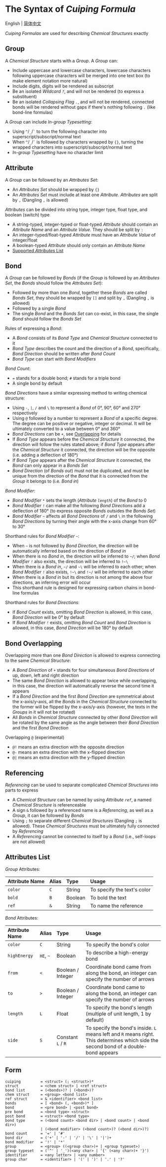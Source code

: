 # The Syntax of *Cuiping Formula*

English | [简体中文](./syntax.zh-Hans.md)

*Cuiping Formulas* are used for describing *Chemical Structures* exactly

## Group

A *Chemical Structure* starts with a *Group*. A *Group* can:

- Include uppercase and lowercase characters, lowercase characters following uppercase characters will be merged into one text box (to make element notation more natural)
- Include digits, digits will be rendered as subscript
- Be an isolated *Wildcard `?`*, and will not be rendered (to express a substituent)
- Be an isolated *Collapsing Flag `.`*, and will not be rendered, connected bonds will be rendered without gaps if there's nothing following `.` (like bond-line formulas)

A *Group* can include *In-group Typesetting*:

- Using `^`/`_`/`` ` `` to turn the following character into superscript/subscript/normal text
- When `^`/`_`/`` ` `` is followed by characters wrapped by `{}`, turning the wrapped characters into superscript/subscript/normal text
- *In-group Typesetting* have no character limit

## Attribute

A *Group* can be followed by an *Attributes Set*:

- An *Attributes Set* should be wrapped by `{}`
- An *Attributes Set* must include at least one *Attribute*. *Attributes* are split by `,` (Dangling `,` is allowed)

*Attributes* can be divided into string type, integer type, float type, and boolean (switch) type

- A string-typed, integer-typed or float-typed *Attribute* should contain an *Attribute Name* and an *Attribute Value*. They should be split by `:`
- An integer-typed/float-typed *Attribute* must have an *Attribute Value* of integer/float
- A boolean-typed *Attribute* should only contain an *Attribute Name*
- [Supported *Attributes* List](#attributes-list)

## Bond

A *Group* can be followed by *Bonds* (if the *Group* is followed by an *Attributes Set*, the *Bonds* should follow the *Attributes Set*):

- Followed by more than one *Bond*, together these *Bonds* are called *Bonds Set*, they should be wrapped by `[]` and split by `,` (Dangling `,` is allowed)
- Followed by a single *Bond*
- The single *Bond* and the *Bonds Set* can co-exist, in this case, the single *Bond* should follow the *Bonds Set*

Rules of expressing a *Bond*:
- A *Bond* consists of its *Bond Type* and *Chemical Structure* connected to it
- *Bond Type* describes the count and the direction of a *Bond*, specifically, *Bond Direction* should be written after *Bond Count*
- *Bond Type* can start with *Bond Modifiers*

*Bond Count*:

- `=` stands for a double bond; `#` stands for a triple bond
- A single bond by default

*Bond Directions* have a similar expressing method to writing chemical structure:

- Using `-`, `|`, `/` and `\` to represent a *Bond* of 0°, 90°, 60° and 270° respectively
- Using `@` followed by a number to represent a *Bond* of a specific degree. The degree can be positive or negative, integer or decimal. It will be ultimately converted to a value between 0° and 360°
- *Bond Directions* can be `+`, see [Overlapping](#bond-overlapping) for details
- If *Bond Type* appears before the *Chemical Structure* it connected, the direction will follow the rules stated above; if *Bond Type* appears after the *Chemical Structure* it connected, the direction will be the opposite (i.e. adding a deflection of 180°)
- If *Bond Type* appears after the *Chemical Structure* it connected, the *Bond* can only appear in a *Bonds Set*
- *Bond Direction* (of *Bonds out*) must not be duplicated, and must be unique from the direction of the *Bond* that it is connected from the *Group* it belongs to (i.e. *Bond in*)

*Bond Modifier*:

- *Bond Modifier `*`* sets the length (*Attribute `length`*) of the *Bond* to 0
- *Bond Modifier `!`* can make all the following *Bond Directions* add a deflection of 180° (to express opposite *Bonds* outsides the *Bonds Set*)
- *Bond Modifier `~`* affects all *Bond Directions* of `/` and `\` in the following *Bond Directions* by turning their angle with the x-axis change from 60° to 30°

Shorthand rules for *Bond Modifier `~`*:
- When `~` is not followed by *Bond Direction*, the direction will be automatically inferred based on the direction of *Bond in*
- When there is no *Bond in*, the direction will be inferred to `~/`; when *Bond Modifier `!`* also exists, the direction will be inferred to `!~\`
- When there is a *Bond in*, `~/` and `~\` will be inferred to each other; when *Bond Modifier `!`* also exists, `!~\` and `!~/` will be inferred to each other 
- When there is a *Bond in* but its direction is not among the above four directions, an inferring error will occur
- This shorthand rule is designed for expressing carbon chains in bond-line formulas

Shorthand rules for *Bond Directions*:

- If *Bond Count* exists, omitting *Bond Direction* is allowed, in this case, *Bond Direction* will be 0° by default
- If *Bond Modifier `!`* exists, omitting *Bond Count* and *Bond Direction* is allowed, in this case, *Bond Direction* will be 180° by default

## Bond Overlapping

Overlapping more than one *Bond Direction* is allowed to express connecting to the same *Chemical Structure*:

- A *Bond Direction* of `+` stands for four simultaneous *Bond Directions* of up, down, left and right direction
- The same *Bond Direction* is allowed to appear twice while overlapping, in this case, the direction will automatically reverse the second time it appears
- If a *Bond Direction* and the first *Bond Direction* are symmetrical about the x-axis/y-axis, all the *Bonds* in the *Chemical Structure* connected to the former will be flipped by the x-axis/y-axis (however, the texts in the *Groups* in it will not be rotated)
- All *Bonds* in *Chemical Structure* connected by other *Bond Direction* will be rotated by the same angle as the angle between their *Bond Direction* and the first *Bond Direction*

Overlapping `@` (experimental)
- `@!` means an extra direction with the opposite direction
- `@-` means an extra direction with the x-flipped direction
- `@|` means an extra direction with the y-flipped direction

## Referencing

*Referencing* can be used to separate complicated *Chemical Structures* into parts to express

- A *Chemical Structure* can be named by using *Attribute `ref`*, a named *Chemical Structure* is referenceable
- A sign `&` followed by a referenced name is a *Referencing*, as well as a *Group*, it can be followed by *Bonds*
- Using `;` to separate different *Chemical Structures* (Dangling `;` is allowed). These *Chemical Structures* must be ultimately fully connected by *Referencing*
- A *Referencing* cannot be connected to itself by a *Bond* (i.e., self-loops are not allowed)

## Attributes List

*Group* Attributes:

| Attribute Name | Alias | Type    | Usage                       |
| :------------- | :---- | :------ | :-------------------------- |
| `color`        | `C`   | String  | To specify the text's color |
| `bold`         | `B`   | Boolean | To bold the text            |
| `ref`          | `&`   | String  | To name the reference       |

*Bond* Attributes:

| Attribute Name | Alias     | Type               | Usage
| :------------- | :-------- | :----------------- | :----
| `color`        | `C`       | String             | To specify the bond's color
| `highEnergy`   | `HE`, `~` | Boolean            | To describe a high-energy bond
| `from`         | `<`       | Boolean / Integer  | Coordinate bond came from along the bond, an integer can specify the number of arrows
| `to`           | `>`       | Boolean / Integer  | Coordinate bond came to along the bond, an integer can specify the number of arrows
| `length`       | `L`       | Float              | To specify the bond's length (multiple of unit length, 1 by default)
| `side`         | `S`       | Constant `L` / `R` | To specify the bond's inside. `L` means left and `R` means right. This determines which side the second bond of a double-bond appears 

## Form

```
cuiping         = <struct> (; <struct>)*
struct          = <chem struct> | <ref struct>
bond list       = (<bonds>)? | (<bond>)?
chem struct     = <group> <bond list>
ref struct      = & <identifier> <bond list>
bonds           = [ <bond> (, <bond>)* ]
bond            = <pre bond> | <post bond>
pre bond        = <bond type> <struct>
post bond       = <struct> <bond type>
bond type       = (<bond count> <bond dir> | <bond count> | <bond dir>)
                | (<bond modifier> (<bond count>)? (<bond dir>)?)
bond count      = '=' | '#'
bond dir        = ('+' | '-' | '/' | '\' | '|')+
bond modifier   = '!' | '*'
group           = <group> ((<group char>)+ | <group typeset>)
group typeset   = ('^' | '_')(<any char> | '{' (<any char>)+ '}')
identifier      = <any letter> | <any number>
group char      = <identifier> | '(' | ')' | '.' | '?'
```

